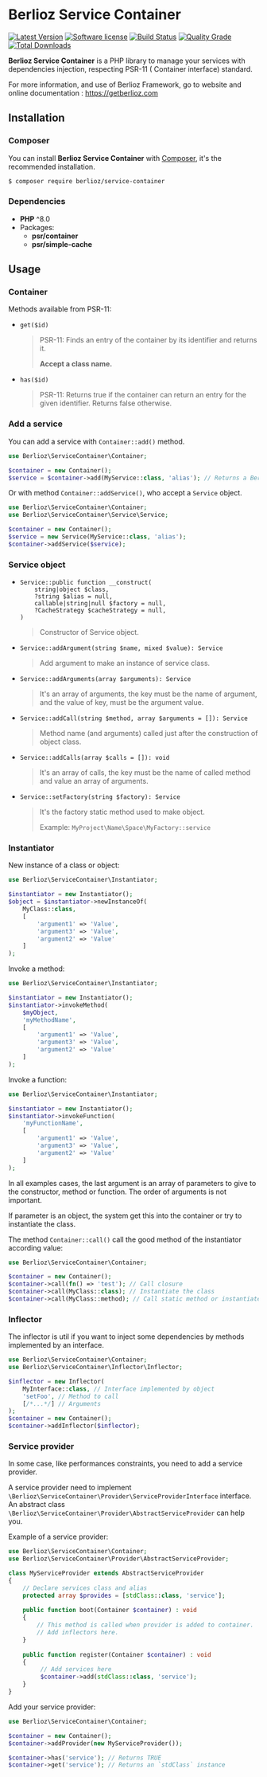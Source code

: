 # Berlioz Service Container

[![Latest Version](https://img.shields.io/packagist/v/berlioz/service-container.svg?style=flat-square)](https://github.com/BerliozFramework/ServiceContainer/releases)
[![Software license](https://img.shields.io/github/license/BerliozFramework/ServiceContainer.svg?style=flat-square)](https://github.com/BerliozFramework/ServiceContainer/blob/2.x/LICENSE)
[![Build Status](https://img.shields.io/github/workflow/status/BerliozFramework/ServiceContainer/Tests/2.x.svg?style=flat-square)](https://github.com/BerliozFramework/ServiceContainer/actions/workflows/tests.yml?query=branch%3A2.x)
[![Quality Grade](https://img.shields.io/codacy/grade/cb21d20358cc4ba2be5ab42bf0ddb8b2/2.x.svg?style=flat-square)](https://www.codacy.com/manual/BerliozFramework/ServiceContainer)
[![Total Downloads](https://img.shields.io/packagist/dt/berlioz/service-container.svg?style=flat-square)](https://packagist.org/packages/berlioz/service-container)

**Berlioz Service Container** is a PHP library to manage your services with dependencies injection, respecting PSR-11 (
Container interface) standard.

For more information, and use of Berlioz Framework, go to website and online documentation :
https://getberlioz.com

## Installation

### Composer

You can install **Berlioz Service Container** with [Composer](https://getcomposer.org/), it's the recommended
installation.

```bash
$ composer require berlioz/service-container
```

### Dependencies

* **PHP** ^8.0
* Packages:
    * **psr/container**
    * **psr/simple-cache**

## Usage

### Container

Methods available from PSR-11:

- `get($id)`

  > PSR-11: Finds an entry of the container by its identifier and returns it.
  >
  > **Accept a class name.**

- `has($id)`

  > PSR-11: Returns true if the container can return an entry for the given identifier.
  > Returns false otherwise.

### Add a service

You can add a service with `Container::add()` method.

```php
use Berlioz\ServiceContainer\Container;

$container = new Container();
$service = $container->add(MyService::class, 'alias'); // Returns a Berlioz\ServiceContainer\Service\Service object
```

Or with method `Container::addService()`, who accept a `Service` object.

```php
use Berlioz\ServiceContainer\Container;
use Berlioz\ServiceContainer\Service\Service;

$container = new Container();
$service = new Service(MyService::class, 'alias');
$container->addService($service);
```

### Service object

- ```
  Service::public function __construct(
      string|object $class,
      ?string $alias = null,
      callable|string|null $factory = null,
      ?CacheStrategy $cacheStrategy = null,
  )
  ```

  > Constructor of Service object.

- `Service::addArgument(string $name, mixed $value): Service`

  > Add argument to make an instance of service class.

- `Service::addArguments(array $arguments): Service`

  > It's an array of arguments, the key must be the name of argument, and the value of key, must be the argument value.

- `Service::addCall(string $method, array $arguments = []): Service`

  > Method name (and arguments) called just after the construction of object class.

- `Service::addCalls(array $calls = []): void`

  > It's an array of calls, the key must be the name of called method and value an array of arguments.

- `Service::setFactory(string $factory): Service`

  > It's the factory static method used to make object.
  >
  > Example: `MyProject\Name\Space\MyFactory::service`

### Instantiator

New instance of a class or object:

```php
use Berlioz\ServiceContainer\Instantiator;

$instantiator = new Instantiator();
$object = $instantiator->newInstanceOf(
    MyClass::class,
    [
        'argument1' => 'Value',
        'argument3' => 'Value',
        'argument2' => 'Value'
    ]
);
```

Invoke a method:

```php
use Berlioz\ServiceContainer\Instantiator;

$instantiator = new Instantiator();
$instantiator->invokeMethod(
    $myObject,
    'myMethodName',
    [
        'argument1' => 'Value',
        'argument3' => 'Value',
        'argument2' => 'Value'
    ]
);
```

Invoke a function:

```php
use Berlioz\ServiceContainer\Instantiator;

$instantiator = new Instantiator();
$instantiator->invokeFunction(
    'myFunctionName',
    [
        'argument1' => 'Value',
        'argument3' => 'Value',
        'argument2' => 'Value'
    ]
);
```

In all examples cases, the last argument is an array of parameters to give to the constructor, method or function. The
order of arguments is not important.

If parameter is an object, the system get this into the container or try to instantiate the class.

The method `Container::call()` call the good method of the instantiator according value:

```php
use Berlioz\ServiceContainer\Container;

$container = new Container();
$container->call(fn() => 'test'); // Call closure
$container->call(MyClass::class); // Instantiate the class
$container->call(MyClass::method); // Call static method or instantiate the class and call method 
```

### Inflector

The inflector is util if you want to inject some dependencies by methods implemented by an interface.

```php
use Berlioz\ServiceContainer\Container;
use Berlioz\ServiceContainer\Inflector\Inflector;

$inflector = new Inflector(
    MyInterface::class, // Interface implemented by object
    'setFoo', // Method to call
    [/*...*/] // Arguments
);
$container = new Container();
$container->addInflector($inflector);
```

### Service provider

In some case, like performances constraints, you need to add a service provider.

A service provider need to implement `\Berlioz\ServiceContainer\Provider\ServiceProviderInterface` interface. An
abstract class `\Berlioz\ServiceContainer\Provider\AbstractServiceProvider` can help you.

Example of a service provider:

```php
use Berlioz\ServiceContainer\Container;
use Berlioz\ServiceContainer\Provider\AbstractServiceProvider;

class MyServiceProvider extends AbstractServiceProvider
{
    // Declare services class and alias
    protected array $provides = [stdClass::class, 'service'];
    
    public function boot(Container $container) : void
    {
        // This method is called when provider is added to container.
        // Add inflectors here.
    }
    
    public function register(Container $container) : void
    {
         // Add services here
         $container->add(stdClass::class, 'service');
    }
}
```

Add your service provider:

```php
use Berlioz\ServiceContainer\Container;

$container = new Container();
$container->addProvider(new MyServiceProvider());

$container->has('service'); // Returns TRUE
$container->get('service'); // Returns an `stdClass` instance
```
